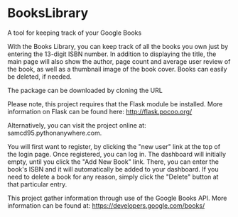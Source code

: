 # BooksLibrary
A tool for keeping track of your Google Books

With the Books Library, you can keep track of all the books you own just by entering the 13-digit ISBN number. In addition to displaying the title, the main page will also show the author, page count and average user review of the book, as well as a thumbnail image of the book cover. Books can easily be deleted, if needed.

The package can be downloaded by cloning the URL

Please note, this project requires that the Flask module be installed. More information on Flask can be found here:
http://flask.pocoo.org/

Alternatively, you can visit the project online at:
samcd95.pythonanywhere.com.

You will first want to register, by clicking the "new user" link at the top of the login page. Once registered, you can log in. The dashboard will initially empty, until you click the "Add New Book" link. There, you can enter the book's ISBN and it will automatically be added to your dashboard. If you need to delete a book for any reason, simply click the "Delete" button at that particular entry.

This project gather information through use of the Google Books API. More information can be found at:
https://developers.google.com/books/
